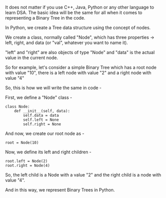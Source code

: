 It does not matter if you use C++, Java, Python or any other language to learn DSA. The basic idea will be the same for all when it comes to representing a Binary Tree in the code.

In Python, we create a Tree data structure using the concept of nodes.

We create a class, normally called "Node", which has three properties -> left, right, and data (or "val", whatever you want to name it).

"left" and "right" are also objects of type "Node" and "data" is the actual value in the current node.

So for example, let's consider a simple Binary Tree which has a root node with value "10", there is a left node with value "2" and a right node with value "4"

So, this is how we will write the same in code - 

First, we define a "Node" class - 

    class Node:
        def __init__(self, data):
            self.data = data
            self.left = None
            self.right = None

And now, we create our root node as - 

    root = Node(10)

Now, we define its left and right children - 

    root.left = Node(2)
    root.right = Node(4)

So, the left child is a Node with a value "2" and the right child is a node with value "4".

And in this way, we represent Binary Trees in Python.

